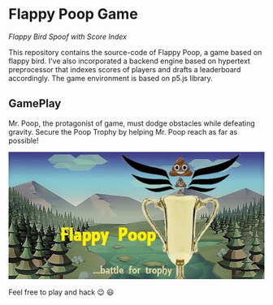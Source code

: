 # Flappy Poop Game

*Flappy Bird Spoof with Score Index*

This repository contains the source-code of Flappy Poop, a game based on flappy bird.
I've also incorporated a backend engine based on hypertext preprocessor that indexes scores of players and drafts a leaderboard accordingly.
The game environment is based on p5.js library.

## GamePlay

Mr. Poop, the protagonist of game, must dodge obstacles while defeating gravity.
Secure the Poop Trophy by helping Mr. Poop reach as far as possible!

![Flappy Poop Game Cover](https://github.com/ankitrai96/flappy-poop/blob/master/resource/front_face.jpg)

Feel free to play and hack :wink: :smiley:
